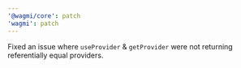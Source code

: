 ```yaml
---
'@wagmi/core': patch
'wagmi': patch
---
```


Fixed an issue where `useProvider` & `getProvider` were not returning referentially equal providers.